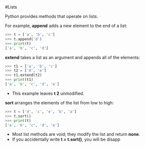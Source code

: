 #Lists 

Python provides methods that operate on lists.

For example, **append** adds a new element to the end of a list:
```python
>>> t = ['a', 'b', 'c']
>>> t.append('d')
>>> print(t)
['a', 'b', 'c', 'd']
```

**extend** takes a list as an argument and appends all of the elements:
```python
>>> t1 = ['a', 'b', 'c']
>>> t2 = ['d', 'e']
>>> t1.extend(t2)
>>> print(t1)
['a', 'b', 'c', 'd', 'e']
```
- This example leaves **t 2** unmodified.

**sort** arranges the elements of the list from low to high:
```python
>>> t = ['d', 'c', 'e', 'b', 'a']
>>> t.sort()
>>> print(t)
['a', 'b', 'c', 'd', 'e']
```
- Most list methods are void; they modify the list and return **none**.
- If you accidentally write **t = t.sort()**, you will be disapp